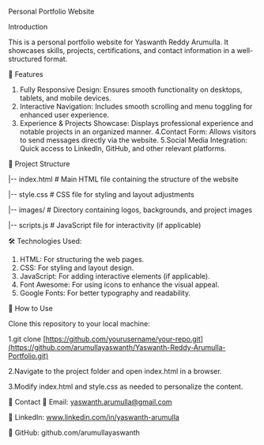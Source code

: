 Personal Portfolio Website

Introduction

This is a personal portfolio website for Yaswanth Reddy Arumulla. It showcases skills, projects, certifications, and contact information in a well-structured format.

🚀 Features
1. Fully Responsive Design: Ensures smooth functionality on desktops, tablets, and mobile devices.
2. Interactive Navigation: Includes smooth scrolling and menu toggling for enhanced user experience.
3. Experience & Projects Showcase: Displays professional experience and notable projects in an organized manner.
4.Contact Form: Allows visitors to send messages directly via the website.
5.Social Media Integration: Quick access to LinkedIn, GitHub, and other relevant platforms.

📂 Project Structure

|-- index.html      # Main HTML file containing the structure of the website

|-- style.css       # CSS file for styling and layout adjustments

|-- images/         # Directory containing logos, backgrounds, and project images

|-- scripts.js      # JavaScript file for interactivity (if applicable)



🛠️ Technologies Used:
1. HTML: For structuring the web pages.
2. CSS: For styling and layout design.
3. JavaScript: For adding interactive elements (if applicable).
4. Font Awesome: For using icons to enhance the visual appeal.
5. Google Fonts: For better typography and readability.

📜 How to Use

Clone this repository to your local machine:

1.git clone [https://github.com/yourusername/your-repo.git](https://github.com/arumullayaswanth/Yaswanth-Reddy-Arumulla-Portfolio.git)

2.Navigate to the project folder and open index.html in a browser.

3.Modify index.html and style.css as needed to personalize the content.


📩 Contact
📧 Email: yaswanth.arumulla@gmail.com

💼 LinkedIn: www.linkedin.com/in/yaswanth-arumulla

📂 GitHub: github.com/arumullayaswanth



